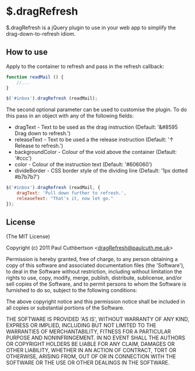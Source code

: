 # $.dragRefresh 

$.dragRefresh is a jQuery plugin to use in your web app to simplify the drag-down-to-refresh idiom. 

## How to use

Apply to the container to refresh and pass in the refresh callback:

```js
function readMail () {
	//...
}

$('#inbox').dragRefresh (readMail);
```

The second optional parameter can be used to customise the plugin. To do this pass in an object with any of the following fields:

* dragText - Text to be used as the drag instruction (Default: '&#8595 Drag down to refresh.')
* releaseText - Text to be used a the release instruction (Default: '&#8593; Release to refresh.')
* backgroundColor - Colour of the void above the container (Default: '#ccc')
* color - Colour of the instruction text (Default: '#606060')
* divideBorder - CSS border style of the dividing line (Default: '1px dotted #b7b7b7')


```js
$('#inbox').dragRefresh (readMail, {
	dragText: 'Pull down further to refresh.',
	releaseText: "That's it, now let go."
});
```


## License 

(The MIT License)

Copyright (c) 2011 Paul Cuthbertson &lt;dragRefresh@paulcuth.me.uk&gt;

Permission is hereby granted, free of charge, to any person obtaining
a copy of this software and associated documentation files (the
'Software'), to deal in the Software without restriction, including
without limitation the rights to use, copy, modify, merge, publish,
distribute, sublicense, and/or sell copies of the Software, and to
permit persons to whom the Software is furnished to do so, subject to
the following conditions:

The above copyright notice and this permission notice shall be
included in all copies or substantial portions of the Software.

THE SOFTWARE IS PROVIDED 'AS IS', WITHOUT WARRANTY OF ANY KIND,
EXPRESS OR IMPLIED, INCLUDING BUT NOT LIMITED TO THE WARRANTIES OF
MERCHANTABILITY, FITNESS FOR A PARTICULAR PURPOSE AND NONINFRINGEMENT.
IN NO EVENT SHALL THE AUTHORS OR COPYRIGHT HOLDERS BE LIABLE FOR ANY
CLAIM, DAMAGES OR OTHER LIABILITY, WHETHER IN AN ACTION OF CONTRACT,
TORT OR OTHERWISE, ARISING FROM, OUT OF OR IN CONNECTION WITH THE
SOFTWARE OR THE USE OR OTHER DEALINGS IN THE SOFTWARE.